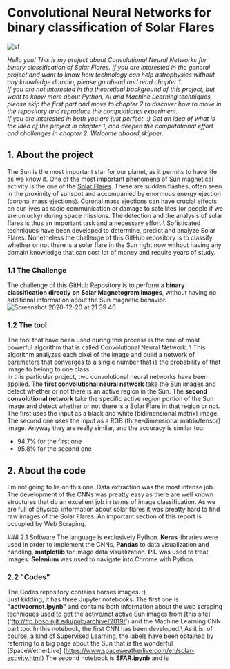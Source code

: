 # Convolutional Neural Networks for binary classification of Solar Flares
![sf](https://user-images.githubusercontent.com/55837093/102723811-1b7fe580-430b-11eb-96ce-11be02606321.jpg)



_Hello you! This is my project about Convolutional Neural Networks for binary classification of Solar Flares. If you are interested in the general project and want to know how technology can help astrophysics without any knowledge domain, please go ahead and read chapter 1.\
If you are not interested in the theoretical background of this project, but want to know more about Python, AI and Machine Learning techniques, please skip the first part and move to chapter 2 to discover how to move in the repository and reproduce the compuational experiment.\
If you are interested in both you are just perfect. :) Get an idea of what is the idea of the project in chapter 1, and deepen the computational effort and challenges in chapter 2. 
Welcome aboard,skipper._ 

## 1. About the project

The Sun is the most important star for our planet, as it permits to have life as we know it. One of the most important phenomena of Sun magnetical activity is the one of the  [Solar Flares](https://en.wikipedia.org/wiki/Solar_flare). These are sudden flashes, often seen in the proximity of sunspot and accompanied by enormous energy ejection (coronal mass ejections). Coronal mass ejections can have crucial effects on our lives as radio communication or damage to satellites (or people if we are unlucky) during space missions. The detection and the analysis of solar flares is thus an important task and a necessary effort.\\
Sofisticated techniques have been developed to determine, predict and analyze Solar Flares. Nonetheless the challenge of this GitHub repository is to classify whether or not there is a solar flare in the Sun right now without having any domain knowledge that can cost lot of money and require years of study. 



### 1.1  The Challenge
The challenge of this GitHub Repository is to perform a __binary classification directly on Solar Magnetogram images__, without having no additional information about the Sun magnetic behavior. 
![Screenshot 2020-12-20 at 21 39 46](https://user-images.githubusercontent.com/55837093/102723917-f63fa700-430b-11eb-888a-6dd8104aa8ec.png)

### 1.2  The tool 
The tool that have been used during this process is the one of most powerful algorithm that is called Convolutional Neural Network. \\
This algorithm analyzes each pixel of the image and build a network of parameters that converges to a single number that is the probability of that image to belong to one class. \
In this particular project, two convolutional neural networks have been applied. The __first convolutional neural network__ take the Sun images and detect whether or not there is an active region in the Sun. The __second convolutional network__ take the specific active region portion of the Sun image and detect whether or not there is a Solar Flare in that region or not. 
The first uses the input as a black and white (bidimensional matrix) image. The second one uses the input as a RGB (three-dimensional matrix/tensor) image. 
Anyway they are really similar, and the accuracy is similar too: 
* 94.7% for the first one 
* 95.8% for the second one

## 2. About the code
I'm not going to lie on this one. Data extraction was the most intense job. The development of the CNNs was preatty easy as there are well known structures that do an excellent job in terms of image classification. As we are full of physical information about solar flares it was preatty hard to find raw images of the Solar Flares. An important section of this report is occupied by Web Scraping. 

### 2.1 Software
The language is exclusively Python. __Keras__ libraries were used in order to implement the CNNs, __Pandas__ to data visualization and handling, __matplotlib__ for image data visualization. __PIL__ was used to treat images. __Selenium__ was used to navigate into Chrome with Python. 

### 2.2 "Codes" 
The Codes repository contains horses images. :) \
Just kidding, it has three Jupyter notebooks. The first one is __"activeornot.ipynb"__ and contains both information about the web scraping techniques used to get the active/not active Sun images from [this site] ('ftp://ftp.bbso.njit.edu/pub/archive/2019/') and the Machine Learning CNN part too. In this notebook, the first CNN has been developed.\ As it is, of course, a kind of Supervised Learning, the labels have been obtained by referring to a big page about the Sun that is the wonderful [SpaceWetherLive] (https://www.spaceweatherlive.com/en/solar-activity.html) 
The second notebook is __SFAR.ipynb__ and is 
